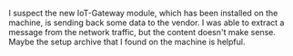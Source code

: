 I suspect the new IoT-Gateway module, which has been installed on the machine, is sending back some data to the vendor.
I was able to extract a message from the network traffic, but the content doesn't make sense.
Maybe the setup archive that I found on the machine is helpful.